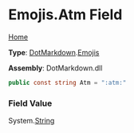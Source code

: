 # Emojis\.Atm Field

[Home](../../../README.md)

**Type**: [DotMarkdown](../../README.md)\.[Emojis](../README.md)

**Assembly**: DotMarkdown\.dll

```csharp
public const string Atm = ":atm:"
```

### Field Value

System\.[String](https://docs.microsoft.com/en-us/dotnet/api/system.string)